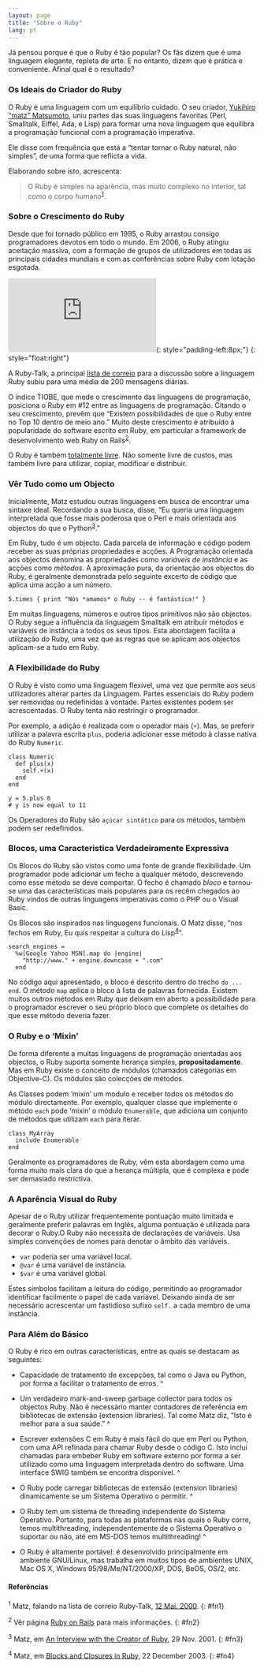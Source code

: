 ```yaml
---
layout: page
title: "Sobre o Ruby"
lang: pt
---
```


Já pensou porque é que o Ruby é tão popular? Os fãs dizem que é uma
linguagem elegante, repleta de arte. E no entanto, dizem que é prática e
conveniente. Afinal qual é o resultado?

### Os Ideais do Criador do Ruby

O Ruby é uma linguagem com um equilíbrio cuidado. O seu criador,
[Yukihiro “matz” Matsumoto][1], uniu partes das suas linguagens
favoritas (Perl, Smalltalk, Eiffel, Ada, e Lisp) para formar uma nova
linguagem que equilibra a programação funcional com a programação
imperativa.

Ele disse com frequência que está a “tentar tornar o Ruby natural, não
simples”, de uma forma que reflicta a vida.

Elaborando sobre isto, acrescenta:

> O Ruby é simples na aparência, mas muito complexo no interior, tal
> como o corpo humano<sup>[1](#fn1)</sup>.

### Sobre o Crescimento do Ruby

Desde que foi tornado público em 1995, o Ruby arrastou consigo
programadores devotos em todo o mundo. Em 2006, o Ruby atingiu aceitação
massiva, com a formação de grupos de utilizadores em todas as principais
cidades mundiais e com as conferências sobre Ruby com lotação esgotada.

![Graph courtesy of
Gmane.](http://gmane.org/plot-rate.php?group=gmane.comp.lang.ruby.general&amp;width=280&amp;height=140&amp;title=Ruby-Talk+Activity+over+4+Years
"Graph courtesy of Gmane."){: style="padding-left:8px;"}
{: style="float:right"}

A Ruby-Talk, a principal [lista de
correio](/pt/comunidade/listas-de-correio/) para a discussão sobre a
linguagem Ruby subiu para uma média de 200 mensagens diárias.

O índice TIOBE, que mede o crescimento das linguagens de programação,
posiciona o Ruby em #12 entre as linguagens de programação. Citando o
seu crescimento, prevêm que “Existem possibilidades de que o Ruby entre
no Top 10 dentro de meio ano.” Muito deste crescimento é atribuído à
popularidade do software escrito em Ruby, em particular a framework de
desenvolvimento web Ruby on Rails<sup>[2](#fn2)</sup>.

O Ruby é também [totalmente livre](./licence.txt). Não somente livre de
custos, mas também livre para utilizar, copiar, modificar e distribuir.

### Vêr Tudo como um Objecto

Inicialmente, Matz estudou outras linguagens em busca de encontrar uma
sintaxe ideal. Recordando a sua busca, disse, “Eu queria uma linguagem
interpretada que fosse mais poderosa que o Perl e mais orientada aos
objectos do que o Python<sup>[3](#fn3)</sup>.”

Em Ruby, tudo é um objecto. Cada parcela de informação e código podem
receber as suas próprias propriedades e acções. A Programação orientada
aos objectos denomina as propriedades como *variáveis de instância* e as
acções como *métodos*. A aproximação pura, da orientação aos objectos do
Ruby, é geralmente demonstrada pelo seguinte excerto de código que
aplica uma acção a um número.

    5.times { print "Nós *amamos* o Ruby -- é fantástica!" }

Em muitas linguagens, números e outros tipos primitivos não são
objectos. O Ruby segue a influência da linguagem Smalltalk em atribuir
métodos e variáveis de instância a todos os seus tipos. Esta abordagem
facilita a utilização do Ruby, uma vez que as regras que se aplicam aos
objectos aplicam-se a tudo em Ruby.

### A Flexibilidade do Ruby

O Ruby é visto como uma linguagem flexível, uma vez que permite aos seus
utilizadores alterar partes da Linguagem. Partes essenciais do Ruby
podem ser removidas ou redefinidas à vontade. Partes existentes podem
ser acrescentadas. O Ruby tenta não restringir o programador.

Por exemplo, a adição é realizada com o operador mais (`+`). Mas, se
preferir utilizar a palavra escrita `plus`, poderia adicionar esse
método à classe nativa do Ruby `Numeric`.

    class Numeric
      def plus(x)
        self.+(x)
      end
    end
    
    y = 5.plus 6
    # y is now equal to 11

Os Operadores do Ruby são `açúcar sintático` para os métodos, também
podem ser redefinidos.

### Blocos, uma Caracteristica Verdadeiramente Expressiva

Os Blocos do Ruby são vistos como uma fonte de grande flexibilidade. Um
programador pode adicionar um fecho a qualquer método, descrevendo como
esse método se deve comportar. O fecho é chamado *bloco* e tornou-se uma
das características mais populares para os recém chegados ao Ruby vindos
de outras linguagens imperativas como o PHP ou o Visual Basic.

Os Blocos são inspirados nas linguagens funcionais. O Matz disse, “nos
fechos em Ruby, Eu quis respeitar a cultura do
Lisp<sup>[4](#fn4)</sup>”.

    search_engines = 
      %w[Google Yahoo MSN].map do |engine|
        "http://www." + engine.downcase + ".com"
      end

No código aqui apresentado, o bloco é descrito dentro do trecho `do ...
end`. O método `map` aplica o bloco à lista de palavras fornecida.
Existem muitos outros métodos em Ruby que deixam em aberto a
possibilidade para o programador escrever o seu próprio bloco que
complete os detalhes do que esse método deveria fazer.

### O Ruby e o ‘Mixin’

De forma diferente a muitas linguagens de programação orientadas aos
objectos, o Ruby suporta somente herança simples, **propositadamente**.
Mas em Ruby existe o conceito de módulos (chamados categorias em
Objective-C). Os módulos são colecções de métodos.

As Classes podem ‘mixin’ um modulo e receber todos os métodos do módulo
directamente. Por exemplo, qualquer classe que implemente o método
`each` pode ‘mixin’ o módulo `Enumerable`, que adiciona um conjunto de
métodos que utilizam `each` para iterar.

    class MyArray
      include Enumerable
    end

Geralmente os programadores de Ruby, vêm esta abordagem como uma forma
muito mais clara do que a herança múltipla, que é complexa e pode ser
demasiado restrictiva.

### A Aparência Visual do Ruby

Apesar de o Ruby utilizar frequentemente pontuação muito limitada e
geralmente preferir palavras em Inglês, alguma pontuação é utilizada
para decorar o Ruby.O Ruby não necessita de declarações de variáveis.
Usa simples convenções de nomes para denotar o âmbito das variáveis.

* `var` poderia ser uma variável local.
* `@var` é uma variável de instância.
* `$var` é uma variável global.

Estes símbolos facilitam a leitura do código, permitindo ao programador
identificar facilmente o papel de cada variável. Deixando ainda de ser
necessário acrescentar um fastidioso sufixo `self.` a cada membro de uma
instância.

### Para Além do Básico

O Ruby é rico em outras características, entre as quais se destacam as
seguintes:

* Capacidade de tratamento de excepções, tal como o Java ou Python, por
  forma a facilitar o tratamento de erros.
^

* Um verdadeiro mark-and-sweep garbage collector para todos os objectos
  Ruby. Não é necessário manter contadores de referência em bibliotecas
  de extensão (extension libraries). Tal como Matz diz, “Isto é melhor
  para a sua saúde.”
^

* Escrever extensões C em Ruby é mais fácil do que em Perl ou Python,
  com uma API refinada para chamar Ruby desde o código C. Isto inclui
  chamadas para embeber Ruby em software externo por forma a ser
  utilizado como uma linguagem interpretada dentro do software. Uma
  interface SWIG também se encontra disponível.
^

* O Ruby pode carregar bibliotecas de extensão (extension libraries)
  dinamicamente se um Sistema Operativo o permitir.
^

* O Ruby tem um sistema de threading independente do Sistema Operativo.
  Portanto, para todas as plataformas nas quais o Ruby corre, temos
  multithreading, independentemente de o Sistema Operativo o suportar ou
  não, até em MS-DOS temos multithreading!
^

* O Ruby é altamente portável: é desenvolvido principalmente em ambiente
  GNU/Linux, mas trabalha em muitos tipos de ambientes UNIX, Mac OS X,
  Windows 95/98/Me/NT/2000/XP, DOS, BeOS, OS/2, etc.

#### Referências

<sup>1</sup> Matz, falando na lista de correio Ruby-Talk, [12 Mai.
2000][2].
{: #fn1}

<sup>2</sup> Vêr página [Ruby on Rails][3] para mais informações.
{: #fn2}

<sup>3</sup> Matz, em [An Interview with the Creator of Ruby][4], 29
Nov. 2001.
{: #fn3}

<sup>4</sup> Matz, em [Blocks and Closures in Ruby][5], 22 December
2003.
{: #fn4}



[1]: http://www.rubyist.net/~matz/ 
[2]: http://blade.nagaokaut.ac.jp/cgi-bin/scat.rb/ruby/ruby-talk/2773 
[3]: http://rubyonrails.org/ 
[4]: http://www.linuxdevcenter.com/pub/a/linux/2001/11/29/ruby.html 
[5]: http://www.artima.com/intv/closures2.html 
